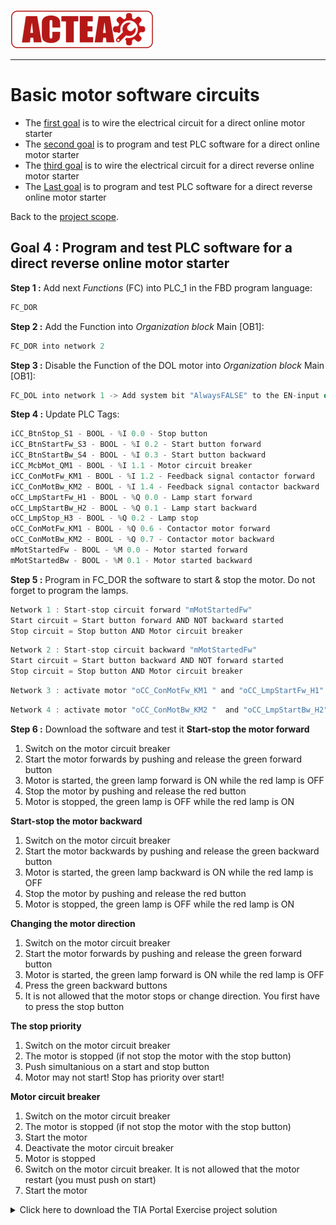 ![ACTEA](/Logo_ACTEA_2.png)
_____________________________________
# Basic motor software circuits
-   The [first goal](Ex05/Subchapter04_01.md) is to wire the electrical circuit for a direct online motor starter
-   The [second goal](Ex05/Subchapter04_02.md)  is to program and test PLC software for a direct online motor starter
- The [third goal](Ex05/Subchapter04_03.md) is to wire the electrical circuit for a direct reverse online motor starter
-   The [Last goal](Ex05/Subchapter04_04.md)  is to program and test PLC software for a direct reverse online motor starter

Back to the [project scope](Ex05/Subchapter04.md).

## Goal 4 : Program and test PLC software for a direct reverse online motor starter
**Step 1 :** Add next *Functions* (FC) into PLC_1 in the FBD program language:
```javascript
FC_DOR
```

**Step 2 :** Add the Function into *Organization block* Main [OB1]:
```javascript
FC_DOR into network 2
```

**Step 3 :** Disable the Function of the DOL motor into *Organization block* Main [OB1]:
```javascript
FC_DOL into network 1 -> Add system bit "AlwaysFALSE" to the EN-input of FC_DOL
```

**Step 4 :** Update PLC Tags:
```javascript
iCC_BtnStop_S1 - BOOL - %I 0.0 - Stop button
iCC_BtnStartFw_S3 - BOOL - %I 0.2 - Start button forward
iCC_BtnStartBw_S4 - BOOL - %I 0.3 - Start button backward
iCC_McbMot_QM1 - BOOL - %I 1.1 - Motor circuit breaker
iCC_ConMotFw_KM1 - BOOL - %I 1.2 - Feedback signal contactor forward
iCC_ConMotBw_KM2 - BOOL - %I 1.4 - Feedback signal contactor backward
oCC_LmpStartFw_H1 - BOOL - %Q 0.0 - Lamp start forward
oCC_LmpStartBw_H2 - BOOL - %Q 0.1 - Lamp start backward
oCC_LmpStop_H3 - BOOL - %Q 0.2 - Lamp stop
oCC_ConMotFw_KM1 - BOOL - %Q 0.6 - Contactor motor forward
oCC_ConMotBw_KM2 - BOOL - %Q 0.7 - Contactor motor backward
mMotStartedFw - BOOL - %M 0.0 - Motor started forward
mMotStartedBw - BOOL - %M 0.1 - Motor started backward
```

**Step 5 :** Program in FC_DOR the software to start & stop the motor. Do not forget to program the lamps.
```javascript
Network 1 : Start-stop circuit forward "mMotStartedFw"
Start circuit = Start button forward AND NOT backward started
Stop circuit = Stop button AND Motor circuit breaker
```

```javascript
Network 2 : Start-stop circuit backward "mMotStartedFw"
Start circuit = Start button backward AND NOT forward started
Stop circuit = Stop button AND Motor circuit breaker
```

```javascript
Network 3 : activate motor "oCC_ConMotFw_KM1 " and "oCC_LmpStartFw_H1"
```

```javascript
Network 4 : activate motor "oCC_ConMotBw_KM2 "  and "oCC_LmpStartBw_H2"
```

**Step 6 :** Download the software and test it
__Start-stop the motor forward__
1) Switch on the motor circuit breaker
2) Start the motor forwards by pushing and release the green forward button
3) Motor is started, the green lamp forward is ON while the red lamp is OFF
4) Stop the motor by pushing and release the red button
5) Motor is stopped, the green lamp is OFF while the red lamp is ON

__Start-stop the motor backward__
1) Switch on the motor circuit breaker
2) Start the motor backwards by pushing and release the green backward button
3) Motor is started, the green lamp backward is ON while the red lamp is OFF
4) Stop the motor by pushing and release the red button
5) Motor is stopped, the green lamp is OFF while the red lamp is ON

__Changing the motor direction__
1) Switch on the motor circuit breaker
2) Start the motor forwards by pushing and release the green forward button
3) Motor is started, the green lamp forward is ON while the red lamp is OFF
4) Press the green backward buttons
5) It is not allowed that the motor stops or change direction. You first have to press the stop button

__The stop priority__
1) Switch on the motor circuit breaker
2) The motor is stopped (if not stop the motor with the stop button)
2) Push simultanious on a start and stop button
3) Motor may not start! Stop has priority over start!

__Motor circuit breaker__
1) Switch on the motor circuit breaker
2) The motor is stopped (if not stop the motor with the stop button)
2) Start the motor
3) Deactivate the motor circuit breaker
4) Motor is stopped
5) Switch on the motor circuit breaker. It is not allowed that the motor restart (you must push on start)
6) Start the motor

<details>
	<summary>Click here to download the TIA Portal Exercise project solution</summary><!-- Empty line after this one needed, do not delete! -->

<br>
Download file <a href="./Ex05/Documents/Task 2/ACTEA_Ex5.2_ap.zap15_1">here</a>.</p>

  </details><!-- Empty line after this one needed, do not delete! -->
